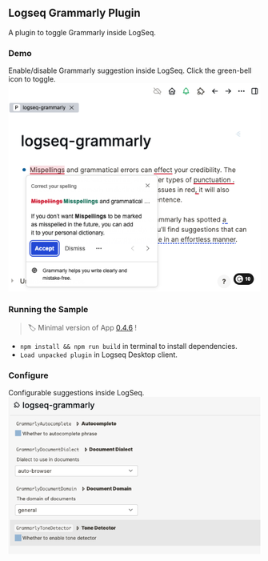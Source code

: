 ## Logseq Grammarly Plugin

A plugin to toggle Grammarly inside LogSeq.

### Demo
Enable/disable Grammarly suggestion inside LogSeq. Click the green-bell icon to toggle.
![demo](./demo.png)

### Running the Sample

> 🏷 Minimal version of App [0.4.6](https://github.com/logseq/logseq/releases/tag/0.4.6) !

- `npm install && npm run build` in terminal to install dependencies.
- `Load unpacked plugin` in Logseq Desktop client.

### Configure
Configurable suggestions inside LogSeq.
![config](./config.png)

